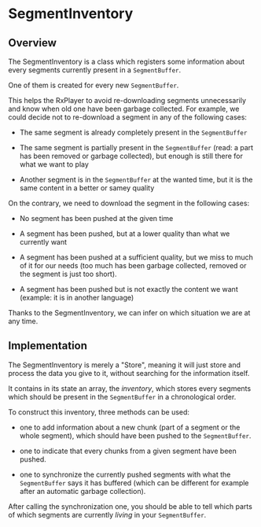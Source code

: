 # SegmentInventory #############################################################


## Overview ####################################################################

The SegmentInventory is a class which registers some information about every
segments currently present in a `SegmentBuffer`.

One of them is created for every new `SegmentBuffer`.

This helps the RxPlayer to avoid re-downloading segments unnecessarily and know
when old one have been garbage collected.
For example, we could decide not to re-download a segment in any of the
following cases:

  - The same segment is already completely present in the `SegmentBuffer`

  - The same segment is partially present in the `SegmentBuffer` (read: a part
    has been removed or garbage collected), but enough is still there for what
    we want to play

  - Another segment is in the `SegmentBuffer` at the wanted time, but it is the
    same content in a better or samey quality


On the contrary, we need to download the segment in the following cases:

  - No segment has been pushed at the given time

  - A segment has been pushed, but at a lower quality than what we currently
    want

  - A segment has been pushed at a sufficient quality, but we miss to much of it
    for our needs (too much has been garbage collected, removed or the segment
    is just too short).

  - A segment has been pushed but is not exactly the content we want
    (example: it is in another language)

Thanks to the SegmentInventory, we can infer on which situation we are at any time.



## Implementation ##############################################################

The SegmentInventory is merely a "Store", meaning it will just store and
process the data you give to it, without searching for the information itself.

It contains in its state an array, the _inventory_, which stores every segments
which should be present in the `SegmentBuffer` in a chronological order.

To construct this inventory, three methods can be used:

  - one to add information about a new chunk (part of a segment or the whole
    segment), which should have been pushed to the `SegmentBuffer`.

  - one to indicate that every chunks from a given segment have been pushed.

  - one to synchronize the currently pushed segments with what the
    `SegmentBuffer` says it has buffered (which can be different for example
    after an automatic garbage collection).

After calling the synchronization one, you should be able to tell which parts of
which segments are currently _living_ in your `SegmentBuffer`.
